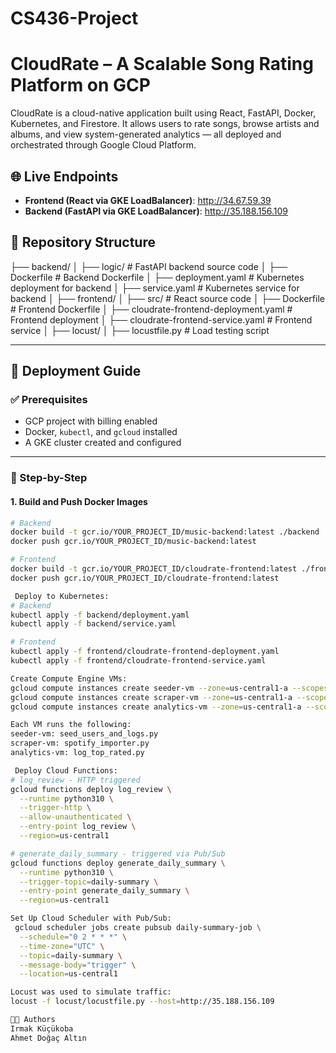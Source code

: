 # CS436-Project
# CloudRate – A Scalable Song Rating Platform on GCP

CloudRate is a cloud-native application built using React, FastAPI, Docker, Kubernetes, and Firestore. It allows users to rate songs, browse artists and albums, and view system-generated analytics — all deployed and orchestrated through Google Cloud Platform.

## 🌐 Live Endpoints

- **Frontend (React via GKE LoadBalancer)**: http://34.67.59.39
- **Backend (FastAPI via GKE LoadBalancer)**: http://35.188.156.109

## 📁 Repository Structure

├── backend/
│ ├── logic/ # FastAPI backend source code
│ ├── Dockerfile # Backend Dockerfile
│ ├── deployment.yaml # Kubernetes deployment for backend
│ ├── service.yaml # Kubernetes service for backend
│
├── frontend/
│ ├── src/ # React source code
│ ├── Dockerfile # Frontend Dockerfile
│ ├── cloudrate-frontend-deployment.yaml # Frontend deployment
│ ├── cloudrate-frontend-service.yaml # Frontend service
│
├── locust/
│ ├── locustfile.py # Load testing script


---

## 🚀 Deployment Guide

### ✅ Prerequisites

- GCP project with billing enabled
- Docker, `kubectl`, and `gcloud` installed
- A GKE cluster created and configured

---

### 🔧 Step-by-Step

#### 1. **Build and Push Docker Images**

```bash
# Backend
docker build -t gcr.io/YOUR_PROJECT_ID/music-backend:latest ./backend
docker push gcr.io/YOUR_PROJECT_ID/music-backend:latest

# Frontend
docker build -t gcr.io/YOUR_PROJECT_ID/cloudrate-frontend:latest ./frontend
docker push gcr.io/YOUR_PROJECT_ID/cloudrate-frontend:latest

 Deploy to Kubernetes:
# Backend
kubectl apply -f backend/deployment.yaml
kubectl apply -f backend/service.yaml

# Frontend
kubectl apply -f frontend/cloudrate-frontend-deployment.yaml
kubectl apply -f frontend/cloudrate-frontend-service.yaml

Create Compute Engine VMs:
gcloud compute instances create seeder-vm --zone=us-central1-a --scopes=cloud-platform
gcloud compute instances create scraper-vm --zone=us-central1-a --scopes=cloud-platform
gcloud compute instances create analytics-vm --zone=us-central1-a --scopes=cloud-platform

Each VM runs the following:
seeder-vm: seed_users_and_logs.py
scraper-vm: spotify_importer.py
analytics-vm: log_top_rated.py

 Deploy Cloud Functions:
# log_review - HTTP triggered
gcloud functions deploy log_review \
  --runtime python310 \
  --trigger-http \
  --allow-unauthenticated \
  --entry-point log_review \
  --region=us-central1

# generate_daily_summary - triggered via Pub/Sub
gcloud functions deploy generate_daily_summary \
  --runtime python310 \
  --trigger-topic=daily-summary \
  --entry-point generate_daily_summary \
  --region=us-central1

Set Up Cloud Scheduler with Pub/Sub:
 gcloud scheduler jobs create pubsub daily-summary-job \
  --schedule="0 2 * * *" \
  --time-zone="UTC" \
  --topic=daily-summary \
  --message-body="trigger" \
  --location=us-central1

Locust was used to simulate traffic:
locust -f locust/locustfile.py --host=http://35.188.156.109

👨‍💻 Authors
Irmak Küçükoba
Ahmet Doğaç Altın
